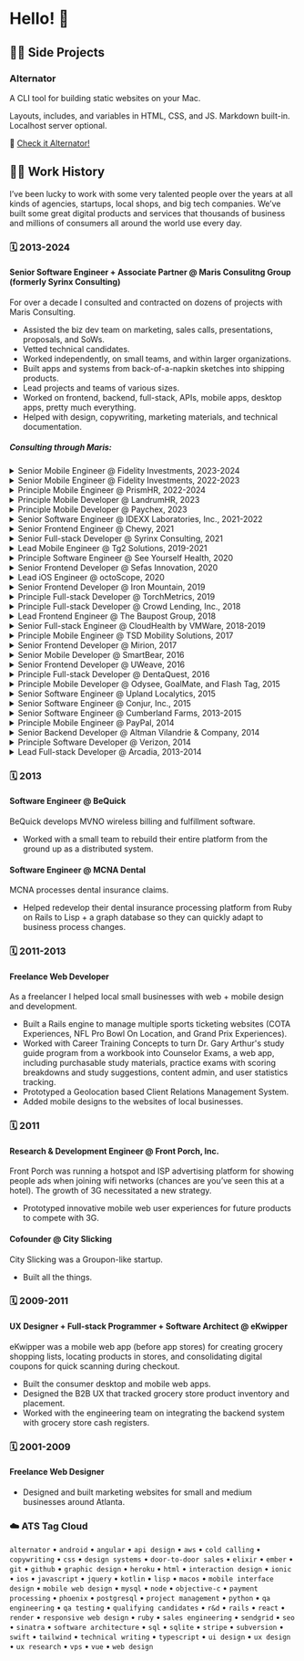 # Hello! 👋

## :technologist: Side Projects

### Alternator

A CLI tool for building static websites on your Mac.

Layouts, includes, and variables in HTML, CSS, and JS. Markdown built-in. Localhost server optional.

:link: [Check it Alternator!](https://jarrodtaylor.me/alternator/)

## :man_office_worker: Work History

I’ve been lucky to work with some very talented people over the years at all kinds of agencies, startups, local shops, and big tech companies. We’ve built some great digital products and services that thousands of business and millions of consumers all around the world use every day.

### :spiral_calendar: 2013-2024

#### Senior Software Engineer + Associate Partner @ Maris Consulitng Group (formerly Syrinx Consulting)

For over a decade I consulted and contracted on dozens of projects with Maris Consulting.

- Assisted the biz dev team on marketing, sales calls, presentations, proposals, and SoWs.
- Vetted technical candidates.
- Worked independently, on small teams, and within larger organizations.
- Built apps and systems from back-of-a-napkin sketches into shipping products.
- Lead projects and teams of various sizes.
- Worked on frontend, backend, full-stack, APIs, mobile apps, desktop apps, pretty much everything.
- Helped with design, copywriting, marketing materials, and technical documentation.

##### Consulting through Maris:

<details>
  <summary>Senior Mobile Engineer @ Fidelity Investments, 2023-2024</summary><br />

  The Fidelity Bloom app uses psychology to help people improve their saving and spending habits.

  I helped design and implement a scalable configuration system inside the app so we could customize features for universities and corporate sponsors, allowing them to create unique experiences for their students and employees.

  - Built the initial version of a scalable configuration so the Bloom app could be configured remotely.
  - Integrated QR codes into the launching of the Bloom app to affiliate new users with universities and corporate partners.
  - Helped build the Bloom account onboarding experience for affiliated users.
  - Worked to extend coverage of Bloom app automated UI testing.
  - Created an automated method to test new API changes against older versions of the Bloom app.
  - Built new UI screens and flows for the Bloom Learn & Earn feature.
  <br />
</details>

<details>
  <summary>Senior Mobile Engineer @ Fidelity Investments, 2022-2023</summary><br />

  Using the new Fidelity OnSite Hub iOS app, Fidelity employees can book desks and conference rooms to fit their hybrid work schedules, find out when and where their colleagues are stationed, and coordinate in-person working sessions with their teams. All driven by Microsoft Teams, Exchange, and Graph data.

  - Helped get the OnSite Hub ready to ship.
  <br />
</details>

<details>
  <summary>Principle Mobile Engineer @ PrismHR, 2022-2024</summary><br />

  PrismHR builds and runs the leading HR platform for companies to manage their payroll, benefits, compliance, and other HR responsibilities.

  - Worked with PrismHR to build a cross platform mobile app around their Employee Portal.
  - Created white labeled versions of the same app for Prism's customers (other HR companies).
  <br />
</details>

<details>
  <summary>Principle Mobile Developer @ LandrumHR, 2023</summary><br />

  LandrumHR offers integrated and customizable services that include payroll, employee benefits, risk management, workers' compensation, compliance, consulting and training solutions.

  - Integrated LandrumHR's various HR services into mobile apps for iOS and Android.
  <br />
</details>

<details>
  <summary>Principle Mobile Developer @ Paychex, 2023</summary><br />
  
  Paychex is a leading provider of integrated human capital management solutions for payroll, benefits, human resources, and insurance services.

  - Built custom branded Prism Employee Portal apps for iOS and Android.
  <br />
</details>

<details>
  <summary>Senior Software Engineer @ IDEXX Laboratories, Inc., 2021-2022</summary><br />

  The IDEXX Preventative Care Challenge (PCC) tool allows veterinarians access to customized testing panels and protocols, pet owner communication tools, and personalized training.

  Initially released in US and Canada, IDEXX wanted to extend PCC to the Australian market, requiring unique test panels options, pricing and discount calculations, reporting and feedback methods, and SAP integration.

  - Performed software development, prep and release of the product to vets operating in Australia.
  - Extended the language internationalization to include AU English.
  - Developed new core and application components including a customized UX on top of the IDEXX CMS.
  - Integrated with the Global SAP system to manage AU access.
  - Added AU specific test panels into the dataset.
  - Replaced their existing, outdated LavaStorm reporting tools with new custom tools.
  - Replaced the existing SES emailing integration with a more manageable SendGrid integration.
  - Streamlined their associated iPad apps for easier future development.
  - Extended the PCC training environment to support AU vet training.
  - Helped audit and secure the PCC application code.
  <br />
</details>

<details>
  <summary>Senior Frontend Engineer @ Chewy, 2021</summary><br />
  
  Chewy combines the personalized service of your neighborhood pet store with the convenience and speed of e-commerce.

  - Helped convert the Chewy web app design to be mobile-first.
  <br />
</details>

<details>
  <summary>Senior Full-stack Developer @ Syrinx Consulting, 2021</summary><br />

  Syrinx Consulting was acquired by Maris Consulting Group.

  - Designed and developed a marketing website.
  - Set up auto-deployments.
  - Automated testing.
  - Built a custom CMS on top of GitHub’s wiki.
  <br />
</details>

<details>
  <summary>Lead Mobile Engineer @ Tg2 Solutions, 2019-2021</summary><br />

  Tg2 DataSolv is a mobile application designed to provide a complete solution to field oriented organizations who are looking to streamline and simplify operations.

  - Designed and developed a cross platform mobile app for collecting and managing inspection data with a dynamic inspection form UX.
  - Built database, reporting, and map visualization tools.
  <br />
</details>

<details>
  <summary>Principle Software Engineer @ See Yourself Health, 2020</summary><br />
  
  See Yourself Health connects diabetic people with fellow peers and health professionals to create a community striving towards better health.

  - Build a cross platform mobile app featuring an animated, interactive avatar that helped patients track symptoms for their doctors.
  - Developed web based data collection for health patients.
  - Helped connect patients with peers through a Second Life portal.
  <br />
</details>

<details>
  <summary>Senior Frontend Developer @ Sefas Innovation, 2020</summary><br />

  Sefas is a global leader in omni channel customer communications management with a technology suite that provides an end-to-end solution for managing customer communications from composition to processing, distribution, archival, and retrieval.

  - Developed composable, configurable Vue.js widgets for customer onboarding and job tracking apps.
  <br />
</details>

<details>
  <summary>Lead iOS Engineer @ octoScope, 2020</summary><br />

  octoScope is the market leader in isolated, repeatable and automated wireless personal testbeds.

  - Ported their C++ network traffic tool multiPerf, to run on iOS.
  - Developed a way for OctoScope's iOS app to communicate with control servers directly via Ethernet.
  - Set up ad hoc distribution to manage client access of the production releases.
  <br />
</details>

<details>
  <summary>Senior Frontend Developer @ Iron Mountain, 2019</summary><br />

  Iron Mountain is a global leader in storage and information management services and trusted by more than 225,000 organizations around the world, including 95% of the Fortune 1000.

  - Built customizable, performant table widgets for Iron Mountain's internal platform.
  <br />
</details>

<details>
  <summary>Principle Full-stack Developer @ TorchMetrics, 2019</summary><br />

  TorchMetrics provides specific feedback with action steps to take your presentation skills to the next level.

  - Built a customer facing web app for providing feedback on presentations.
  <br />
</details>

<details>
  <summary>Principle Full-stack Developer @ Crowd Lending, Inc., 2018</summary><br />

  Greater Boston’s preferred private real estate lender, Crowd Lending, Inc. delivers a fast, flexible, and reliable lending opportunity for builders, developers, and real estate investors.

  - Designed and built a marketing website for real estate lenders.
  <br />
</details>

<details>
  <summary>Lead Frontend Engineer @ The Baupost Group, 2018</summary><br />

  The Baupost Group is a Boston-based investment manager.

  - Led the front end design, architecture, development, and testing of a new internal reporting portal.
  <br />
</details>

<details>
  <summary>Senior Full-stack Engineer @ CloudHealth by VMWare, 2018-2019</summary><br />

  CloudHealth provides cloud computing services related to cost management, governance, automation, security, and performance.

  - Implemented a new design system for the CloudHealth platform.
  - Implemented responsive design principles to ensure seamless user experiences across various devices.
  - Built various front end features for tracking cloud server health.
  - Integrated third-party APIs and services to enhance the platform's functionality and extend its capabilities.
  - Worked closely with backend developers to design and implement RESTful APIs for seamless data exchange between the front-end and backend systems.
  <br />
</details>

<details>
  <summary>Principle Mobile Engineer @ TSD Mobility Solutions, 2017</summary><br />

  TSD designs and develops fleet mobility solutions for dealerships, automotive manufacturers, automotive groups, and car rental companies worldwide.

  - Built white labeled cross platform mobile apps (iOS + Android) for renting cars and golf carts.
  - Built supporting mid-tier services to manages rental vehicle reservations.
  - Designed and built a QR code based system for on-the-fly rentals.
  <br />
</details>

<details>
  <summary>Senior Frontend Developer @ Mirion, 2017</summary><br />

  Mirion is a global leader in radiation safety, science and medicine.

  - Converted Mirion's nuclear measurement and detection hardware management app from Flash to HTML + vanilla JavaScript.
  <br />
</details>

<details>
  <summary>Senior Mobile Developer @ SmartBear, 2016</summary><br />

  SmartBear provides a portfolio of trusted tools that give software development teams around the world visibility into end-to-end quality through test management and automation, API development lifecycle, and application stability, ensuring each software release is better than the last.

  - Built a prototype cross platform (Android/iOS) custom browser for automated testing of mobile web apps.
  <br />
</details>

<details>
  <summary>Senior Frontend Developer @ UWeave, 2016</summary><br />

  UWeave was a mobile news startup.

  - Helped build a cross platform mobile news app with an innovative UX.
  <br />
</details>

<details>
  <summary>Principle Full-stack Developer @ DentaQuest, 2016</summary><br />

  DentaQuest manages dental and vision benefits for more than 33 million Americans through a nationwide network of providers in all 50 states.

  - Developed an internal patient record tracking system to be installed in dental offices.
  <br />
</details>

<details>
  <summary>Principle Mobile Developer @ Odysee, GoalMate, and Flash Tag, 2015</summary><br />
  
  - Built initial MVP versions of a few mobile social networking apps.
  <br />
</details>

<details>
  <summary>Senior Software Engineer @ Upland Localytics, 2015</summary><br />

  Localytics builds and runs mobile app marketing and analytics software to understand user behavior.

  - Integrated Twitter’s advertising API into the main Localytics app.
  - Consulted on the design of their payment processing integrations.
  - Refactored their test suite for speed.
  <br />
</details>

<details>
  <summary>Senior Software Engineer @ Conjur, Inc., 2015</summary><br />

  Conjur automates machine identity provisioning, authorization of privileged access, service account control, and machine-to-machine connectivity.

  - Helped with AWS config training and setup.
  <br />
</details>

<details>
  <summary>Senior Software Engineer @ Cumberland Farms, 2013-2015</summary><br />

  SmartPay serves hundreds of thousands of customers and has processed over $1B in mobile payments.

  - Worked on a team of 4 to design and build the Cumberland Farms’ SmartPay server platform (6 server, high availability).
  - Helped develop high-performance iPhone, Android, and mobile web apps.
  - Helped develop scalable cloud-based services that perform ACH, PayPal, and coupon management.
  <br />
</details>

<details>
  <summary>Principle Mobile Engineer @ PayPal, 2014</summary><br />

  PayPal was branching out into retail and mobile payments by taking advantage of new smartphone capabilities.

  - Built the Mobile Retail SDK for retailers to use when building their own PayPal enabled consumer mobile apps in both iOS and Android, leveraging PayPal services to manage payments, users, locations, products, and shopping sessions.
  - Wrote the mobile app side of a Bluetooth Low Energy integration with cash registers for in-store digital payments.
  <br />
</details>

<details>
  <summary>Senior Backend Developer @ Altman Vilandrie & Company, 2014</summary><br />
  
  Altman is one of the world’s largest global strategy consulting firms with an exclusive focus on the Telecommunications, Media, and Technology.

  - Wrote statistical significance algorithms in Python for brand health tracking data.
  - Fixed data and performance issues.
  - Helped re-architect the upcoming version of their web app.
  <br />
</details>

<details>
  <summary>Principle Software Developer @ Verizon, 2014</summary><br />

  Verizon is the largest wireless carrier in the United States.

  - Built various mobile proof-of-concept apps to show the possibilities of mobile advertising on the Verizon network.
  <br />
</details>

<details>
  <summary>Lead Full-stack Developer @ Arcadia, 2013-2014</summary><br />

  Arcadia is a cloud-based healthcare data platform.

  - Built a health care opt-out web app to meet state requirements.
  - Solved their tricky frontend UI performance problems for their main Rails app.
  <br />
</details>

### :spiral_calendar: 2013

#### Software Engineer @ BeQuick

BeQuick develops MVNO wireless billing and fulfillment software.

- Worked with a small team to rebuild their entire platform from the ground up as a distributed system.

#### Software Engineer @ MCNA Dental

MCNA processes dental insurance claims.

- Helped redevelop their dental insurance processing platform from Ruby on Rails to Lisp + a graph
database so they can quickly adapt to business process changes.

### :spiral_calendar: 2011-2013

#### Freelance Web Developer

As a freelancer I helped local small businesses with web + mobile design and development.

- Built a Rails engine to manage multiple sports ticketing websites (COTA Experiences, NFL Pro Bowl On Location, and Grand Prix Experiences).
- Worked with Career Training Concepts to turn Dr. Gary Arthur's study guide program from a workbook into Counselor Exams, a web app, including purchasable study materials, practice exams with scoring breakdowns and study suggestions, content admin, and user statistics tracking.
- Prototyped a Geolocation based Client Relations Management System.
- Added mobile designs to the websites of local businesses.

### :spiral_calendar: 2011

#### Research & Development Engineer @ Front Porch, Inc.

Front Porch was running a hotspot and ISP advertising platform for showing people ads when joining wifi networks (chances are you’ve seen this at a hotel). The growth of 3G necessitated a new strategy.

- Prototyped innovative mobile web user experiences for future products to compete with 3G.

#### Cofounder @ City Slicking

City Slicking was a Groupon-like startup.

- Built all the things.

### :spiral_calendar: 2009-2011

#### UX Designer + Full-stack Programmer + Software Architect @ eKwipper

eKwipper was a mobile web app (before app stores) for creating grocery shopping lists, locating products in stores, and consolidating digital coupons for quick scanning during checkout.

- Built the consumer desktop and mobile web apps.
- Designed the B2B UX that tracked grocery store product inventory and placement.
- Worked with the engineering team on integrating the backend system with grocery store cash registers.

### :spiral_calendar: 2001-2009

#### Freelance Web Designer

- Designed and built marketing websites for small and medium businesses around Atlanta.

### :cloud: ATS Tag Cloud

`alternator` • `android` • `angular` • `api design` • `aws` • `cold calling` • `copywriting` • `css` • `design systems` • `door-to-door sales` • `elixir` • `ember` • `git` • `github` • `graphic design` • `heroku` • `html` • `interaction design` • `ionic` • `ios` • `javascript` • `jquery` • `kotlin` • `lisp` • `macos` • `mobile interface design` • `mobile web design` • `mysql` • `node` • `objective-c` • `payment processing` • `phoenix` • `postgresql` • `project management` • `python` • `qa engineering` • `qa testing` • `qualifying candidates` • `r&d` • `rails` • `react` • `render` • `responsive web design` • `ruby` • `sales engineering` • `sendgrid` • `seo` • `sinatra` • `software architecture` • `sql` • `sqlite` • `stripe` • `subversion` • `swift` • `tailwind` • `technical writing` • `typescript` • `ui design` • `ux design` • `ux research` • `vps` • `vue` • `web design`
